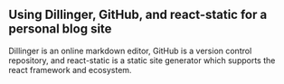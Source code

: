 ## Using Dillinger, GitHub, and react-static for a personal blog site

Dillinger is an online markdown editor, GitHub is a version control repository, and react-static is a static site generator which supports the react framework and ecosystem.
